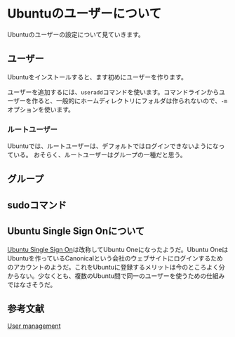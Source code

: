 # Ubuntuのユーザーについて
Ubuntuのユーザーの設定について見ていきます。

## ユーザー
Ubuntuをインストールすると、ます初めにユーザーを作ります。

ユーザーを追加するには、`useradd`コマンドを使います。コマンドラインからユーザーを作ると、一般的にホームディレクトリにフォルダは作られないので、`-m`
オプションを使います。

### ルートユーザー
Ubuntuでは、ルートユーザーは、デフォルトではログインできないようになっている。
おそらく、ルートユーザーはグループの一種だと思う。

## グループ


## sudoコマンド

## Ubuntu Single Sign Onについて
[Ubuntu Single Sign On](https://en.wikipedia.org/wiki/Ubuntu_Single_Sign_On)は改称してUbuntu Oneになったようだ。Ubuntu OneはUbuntuを作っているCanonicalという会社のウェブサイトにログインするためのアカウントのようだ。これをUbuntuに登録するメリットは今のところよく分からない。少なくとも、複数のUbuntu間で同一のユーザーを使うための仕組みではなさそうだ。
## 参考文献
[User management](https://help.ubuntu.com/lts/serverguide/user-management.html#user-profile-security)

